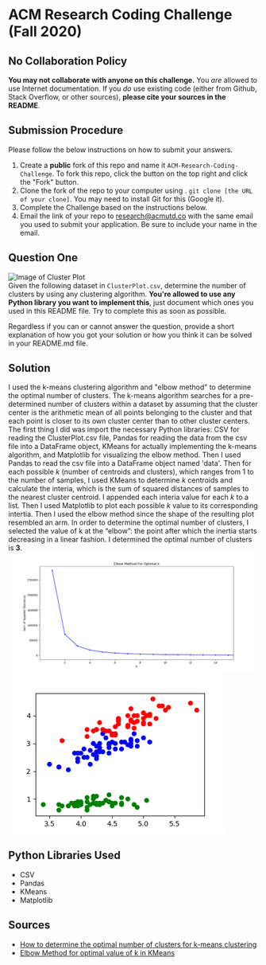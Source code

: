 # ACM Research Coding Challenge (Fall 2020)

## No Collaboration Policy

**You may not collaborate with anyone on this challenge.** You _are_ allowed to use Internet documentation. If you _do_ use existing code (either from Github, Stack Overflow, or other sources), **please cite your sources in the README**.

## Submission Procedure

Please follow the below instructions on how to submit your answers.

1. Create a **public** fork of this repo and name it `ACM-Research-Coding-Challenge`. To fork this repo, click the button on the top right and click the "Fork" button.
2. Clone the fork of the repo to your computer using . `git clone [the URL of your clone]`. You may need to install Git for this (Google it).
3. Complete the Challenge based on the instructions below.
4. Email the link of your repo to research@acmutd.co with the same email you used to submit your application. Be sure to include your name in the email.

## Question One

![Image of Cluster Plot](ClusterPlot.png)
<br/>
Given the following dataset in `ClusterPlot.csv`, determine the number of clusters by using any clustering algorithm. **You're allowed to use any Python library you want to implement this**, just document which ones you used in this README file. Try to complete this as soon as possible.

Regardless if you can or cannot answer the question, provide a short explanation of how you got your solution or how you think it can be solved in your README.md file.

## Solution
I used the k-means clustering algorithm and "elbow method" to determine the optimal number of clusters. The k-means algorithm searches for a pre-determined number of clusters within a dataset by assuming that the cluster center is the arithmetic mean of all points belonging to the cluster and that each point is closer to its own cluster center than to other cluster centers. The first thing I did was import the necessary Python libraries: CSV for reading the ClusterPlot.csv file, Pandas for reading the data from the csv file into a DataFrame object, KMeans for actually implementing the k-means algorithm, and Matplotlib for visualizing the elbow method. Then I used Pandas to read the csv file into a DataFrame object named 'data'. Then for each possible _k_ (number of centroids and clusters), which ranges from 1 to the number of samples, I used KMeans to determine _k_ centroids and calculate the interia, which is the sum of squared distances of samples to the nearest cluster centroid. I appended each interia value for each _k_ to a list. Then I used Matplotlib to plot each possible _k_ value to its corresponding intertia. Then I used the elbow method since the shape of the resulting plot resembled an arm. In order to determine the optimal number of clusters, I selected the value of k at the “elbow”: the point after which the inertia starts decreasing in a linear fashion. I determined the optimal number of clusters is **3**.
![Elbow Method](ElbowMethodZoomedIn.png)
![Colored Cluster Plot](ColoredClusters.png)
<br/>
## Python Libraries Used
* CSV
* Pandas
* KMeans
* Matplotlib

## Sources
* [How to determine the optimal number of clusters for k-means clustering](https://blog.cambridgespark.com/how-to-determine-the-optimal-number-of-clusters-for-k-means-clustering-14f27070048f)
* [Elbow Method for optimal value of k in KMeans](https://www.geeksforgeeks.org/elbow-method-for-optimal-value-of-k-in-kmeans/)
